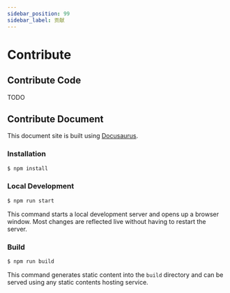 ```yaml
---
sidebar_position: 99
sidebar_label: 贡献
---
```


# Contribute

## Contribute Code

TODO

## Contribute Document

This document site is built using [Docusaurus](https://docusaurus.io/).

### Installation

```sh
$ npm install
```

### Local Development

```sh
$ npm run start
```

This command starts a local development server and opens up a browser window. Most changes are reflected live without having to restart the server.

### Build

```sh
$ npm run build
```

This command generates static content into the `build` directory and can be served using any static contents hosting service.
